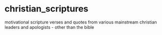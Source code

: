 # christian_scriptures
motivational scripture verses and quotes from various mainstream christian leaders and apologists - other than the bible